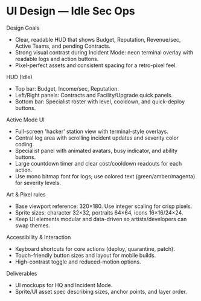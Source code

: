 # UI Design — Idle Sec Ops

Design Goals
- Clear, readable HUD that shows Budget, Reputation, Revenue/sec, Active Teams, and pending Contracts.
- Strong visual contrast during Incident Mode: neon terminal overlay with readable logs and action buttons.
- Pixel-perfect assets and consistent spacing for a retro-pixel feel.

HUD (Idle)
- Top bar: Budget, Income/sec, Reputation.
- Left/Right panels: Contracts and Facility/Upgrade quick panels.
- Bottom bar: Specialist roster with level, cooldown, and quick-deploy buttons.

Active Mode UI
- Full-screen 'hacker' station view with terminal-style overlays.
- Central log area with scrolling incident updates and severity color coding.
- Specialist panel with animated avatars, busy indicator, and ability buttons.
- Large countdown timer and clear cost/cooldown readouts for each action.
- Use mono bitmap font for logs; use colored text (green/amber/magenta) for severity levels.

Art & Pixel rules
- Base viewport reference: 320×180. Use integer scaling for crisp pixels.
- Sprite sizes: character 32×32, portraits 64×64, icons 16×16/24×24.
- Keep UI elements modular and data-driven so artists/developers can swap themes.

Accessibility & Interaction
- Keyboard shortcuts for core actions (deploy, quarantine, patch).
- Touch-friendly button sizes and layout for mobile builds.
- High-contrast toggle and reduced-motion options.

Deliverables
- UI mockups for HQ and Incident Mode.
- Sprite/UI asset spec describing sizes, anchor points, and layer order.
